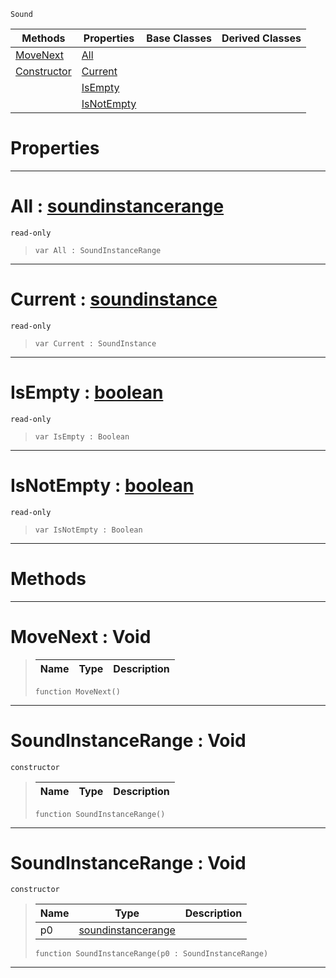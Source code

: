  `Sound`

|Methods|Properties|Base Classes|Derived Classes|
|---|---|---|---|
|[ MoveNext](https://github.com/ZilchEngine/ZilchDocs/blob/master/code_reference/class_reference/soundinstancerange.md#movenext-void)|[ All](https://github.com/ZilchEngine/ZilchDocs/blob/master/code_reference/class_reference/soundinstancerange.md#all-zilch-engine-document)| | |
|[ Constructor](https://github.com/ZilchEngine/ZilchDocs/blob/master/code_reference/class_reference/soundinstancerange.md#soundinstancerange-void)|[ Current](https://github.com/ZilchEngine/ZilchDocs/blob/master/code_reference/class_reference/soundinstancerange.md#current-zilch-engine-docu)| | |
| |[ IsEmpty](https://github.com/ZilchEngine/ZilchDocs/blob/master/code_reference/class_reference/soundinstancerange.md#isempty-zilch-engine-docu)| | |
| |[ IsNotEmpty](https://github.com/ZilchEngine/ZilchDocs/blob/master/code_reference/class_reference/soundinstancerange.md#isnotempty-zilch-engine-d)| | |


 #  Properties


---  
 #  All : [soundinstancerange](https://github.com/ZilchEngine/ZilchDocs/blob/master/code_reference/class_reference/soundinstancerange.md)

 `read-only`

> 
> ``` lang=cpp, name=Nada
> var All : SoundInstanceRange


---  
 #  Current : [soundinstance](https://github.com/ZilchEngine/ZilchDocs/blob/master/code_reference/class_reference/soundinstance.md)

 `read-only`

> 
> ``` lang=cpp, name=Nada
> var Current : SoundInstance


---  
 #  IsEmpty : [boolean](https://github.com/ZilchEngine/ZilchDocs/blob/master/code_reference/nada_base_types/boolean.md)

 `read-only`

> 
> ``` lang=cpp, name=Nada
> var IsEmpty : Boolean


---  
 #  IsNotEmpty : [boolean](https://github.com/ZilchEngine/ZilchDocs/blob/master/code_reference/nada_base_types/boolean.md)

 `read-only`

> 
> ``` lang=cpp, name=Nada
> var IsNotEmpty : Boolean


---  
 #  Methods


---  
 #  MoveNext : Void

> 
> |Name|Type|Description|
> |---|---|---|
> ``` lang=cpp, name=Nada
> function MoveNext()
> ``` 


---  
 #  SoundInstanceRange : Void

 `constructor`

> 
> |Name|Type|Description|
> |---|---|---|
> ``` lang=cpp, name=Nada
> function SoundInstanceRange()
> ``` 


---  
 #  SoundInstanceRange : Void

 `constructor`

> 
> |Name|Type|Description|
> |---|---|---|
> |p0|[soundinstancerange](https://github.com/ZilchEngine/ZilchDocs/blob/master/code_reference/class_reference/soundinstancerange.md)| |
> ``` lang=cpp, name=Nada
> function SoundInstanceRange(p0 : SoundInstanceRange)
> ``` 


---  
 

 